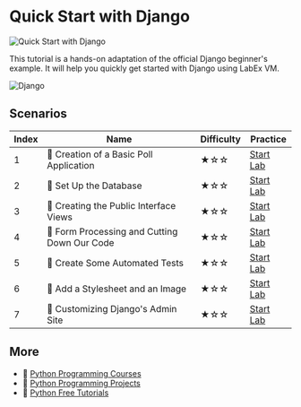 # Quick Start with Django

![Quick Start with Django](https://cover-creator.labex.io/quick-start-with-django.png)

This tutorial is a hands-on adaptation of the official Django beginner's example. It will help you quickly get started with Django using LabEx VM.

![Django](https://img.shields.io/badge/Django-whitesmoke?style=for-the-badge&logo=django)


## Scenarios

|   Index | Name                                        | Difficulty   | Practice                                                             |
|---------|---------------------------------------------|--------------|----------------------------------------------------------------------|
|       1 | 📖 Creation of a Basic Poll Application      | ★☆☆          | <a target='_blank' href='https://labex.io/labs/153741'>Start Lab</a> |
|       2 | 📖 Set Up the Database                       | ★☆☆          | <a target='_blank' href='https://labex.io/labs/153742'>Start Lab</a> |
|       3 | 📖 Creating the Public Interface Views       | ★☆☆          | <a target='_blank' href='https://labex.io/labs/153743'>Start Lab</a> |
|       4 | 📖 Form Processing and Cutting Down Our Code | ★☆☆          | <a target='_blank' href='https://labex.io/labs/153744'>Start Lab</a> |
|       5 | 📖 Create Some Automated Tests               | ★☆☆          | <a target='_blank' href='https://labex.io/labs/153745'>Start Lab</a> |
|       6 | 📖 Add a Stylesheet and an Image             | ★☆☆          | <a target='_blank' href='https://labex.io/labs/153746'>Start Lab</a> |
|       7 | 📖 Customizing Django's Admin Site           | ★☆☆          | <a target='_blank' href='https://labex.io/labs/153747'>Start Lab</a> |

## More

- 🔗 [Python Programming Courses](https://github.com/labex-labs/awesome-programming-courses)
- 🔗 [Python Programming Projects](https://github.com/labex-labs/awesome-programming-projects)
- 🔗 [Python Free Tutorials](https://github.com/labex-labs/python-free-tutorials)

